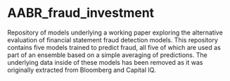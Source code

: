 # AABR_fraud_investment
Repository of models underlying a working paper exploring the alternative evaluation of financial statement fraud detection models. This repository contains five models trained to predict fraud, all five of which are used as part of an ensemble based on a simple averaging of predictions. The underlying data inside of these models has been removed as it was originally extracted from Bloomberg and Capital IQ.
